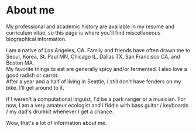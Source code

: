 # About me

My professional and academic history are available in my resume and curriculum vitae, so this page is where you'll find miscellaneous biographical information.

I am a native of Los Angeles, CA. Family and friends have often drawn me to Seoul, Korea, St. Paul MN, Chicago IL, Dallas TX, San Francisco CA, and Boston MA.  
My favorite things to eat are generally spicy and/or fermented. I also love a good radish or carrot.  
After a year and a half of living in Seattle, I still don't have fenders on my bike. I'll get around to it.  
 
If I weren't a computational linguist, I'd be a park ranger or a musician. For now, I am a very amateur ecologist and I fiddle with bass guitar / keyboards / my dad's drumkit whenever I get a chance.  

Wow, that's a lot of information about me. 
